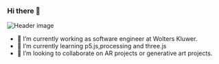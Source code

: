 ### Hi there 👋
![Header image](hhttps://github.com/harshpalan/harshpalan/blob/main/Assests/header.gif)

<!--
**harshpalan/harshpalan** is a ✨ _special_ ✨ repository because its `README.md` (this file) appears on your GitHub profile.

Here are some ideas to get you started: -->

- 🔭 I’m currently working as software engineer at Wolters Kluwer.
- 🌱 I’m currently learning p5.js,processing and three.js
- 👯 I’m looking to collaborate on AR projects or generative art projects.

